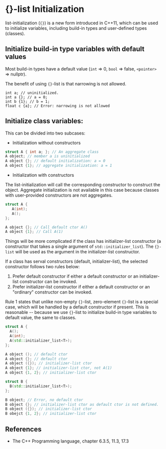 # {}-list Initialization

list-initialization (`{}`) is a new form introduced in C++11, which can be used to initialize variables, including build-in types and user-defined types (classes).

## Initialize build-in type variables with default values 

Most build-in types have a default value (`int` => 0, `bool` => false, `<pointer>` => nullptr).

The benefit of using `{}`-list is that narrowing is not allowed.

```cp
int a; // uninitialized.
int a {}; // a = 0;
int b {1}; // b = 1;
float c {a}; // Error: narrowing is not allowed
```


## Initialize class variables:

This can be divided into two subcases:

* Initialization without constructors

```cpp
struct A { int a; }; // An aggregate class
A object; // member a is uninitialized
A object {}; // default initialization: a = 0
A object {1}; // aggregate initialization: a = 1
```
   
* Initialization with constructors

The list-initialization will call the corresponding constructor to construct the object.
Aggregate initialization is not available in this case because classes with user-provided constructors are not aggregates.

```cpp
struct A {
   A(int);
   A();
};

A object {}; // Call default ctor A()
A object {1}; // Call A(1)
```

Things will be more complicated if the class has initializer-list constructor (a constructor that takes a single argument of `std::initializer_list`). The `{}-list` will be used as the argument in the initializer-list constructor.

If a class has serval constructors (default, initializer-list), the selected constructor follows two rules below:

1. Prefer default constructor if either a default constructor or an initializer-list constructor can be invoked.
2. Prefer initializer-list constructor if either a default constructor or an "ordinary" constructor can be invoked.

Rule 1 states that unlike non-empty `{}`-list, zero-element `{}`-list is a special case, which will be handled by a default constructor if present. This is reasonable -- because we use `{}`-list to initialize build-in type variables to default value, the same to classes.

```cpp
struct A {
  A();
  A(int);
  A(std::initializer_list<T>);
};

A object (); // default ctor
A object {}; // default ctor
A object ({}); // initializer-list ctor
A object {1}; // initializer-list ctor, not A(1)
A object {1, 2}; // initializer-list ctor

struct B {
  B(std::initializer_list<T>);
};

B object; // Error, no default ctor
B object {}; // initializer-list ctor as default ctor is not defined.
B object ({}); // initializer-list ctor
B obejct {1, 2}; // initializer-list ctor
```

## References

* The C++ Programming language, chapter 6.3.5, 11.3, 17.3